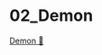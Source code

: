 # 02_Demon

[Demon &#128279;](https://alison.com/topic/learn/84277/topic-a-demo-1-networking-and-wireless-connections-part-1)
